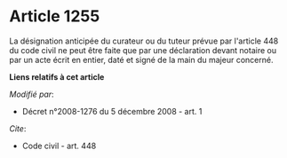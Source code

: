 # Article 1255

La désignation anticipée du curateur ou du tuteur prévue par l'article 448 du code civil ne peut être faite que par une
déclaration devant notaire ou par un acte écrit en entier, daté et signé de la main du majeur concerné.

**Liens relatifs à cet article**

_Modifié par_:

  - Décret n°2008-1276 du 5 décembre 2008 - art. 1

_Cite_:

  - Code civil - art. 448
